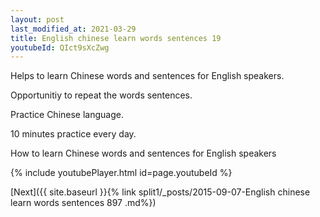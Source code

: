```yaml
---
layout: post
last_modified_at: 2021-03-29
title: English chinese learn words sentences 19 
youtubeId: QIct9sXcZwg
---
```

 
 
Helps to learn Chinese words and sentences for English speakers.

Opportunitiy to repeat the words sentences. 

Practice Chinese language. 
 
10 minutes practice every day. 
 
How to learn Chinese words and sentences for English speakers 
 
{% include youtubePlayer.html id=page.youtubeId %}
 
 
[Next]({{ site.baseurl }}{% link  split1/_posts/2015-09-07-English chinese learn words sentences 897 .md%})
 
